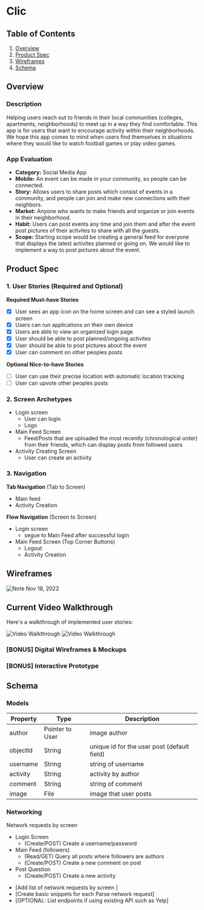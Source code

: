 # Clic

## Table of Contents
1. [Overview](#Overview)
1. [Product Spec](#Product-Spec)
1. [Wireframes](#Wireframes)
2. [Schema](#Schema)


## Overview
### Description
Helping users reach out to friends in their local communities (colleges,  apartments, neighborhoods) to meet up in a way they find comfortable.
This app is for users that want to encourage activity within their neighborhoods. We hope this app comes to mind when users find themselves in situations where they would like to watch football games or play video games. 

### App Evaluation
- **Category:** Social Media App
- **Mobile:** An event can be made in your community, so people can be connected.
- **Story:** Allows users to share posts which consist of events in a community, and people can join and make new connections with their neighbors.
- **Market:** Anyone who wants to make friends and organize or join events in their neighborhood. 
- **Habit:** Users can post events any time and join them and after the event post pictures of their activites to share with all the guests. 
- **Scope:** Starting scope would be creating a general feed for everyone that displays the latest activites planned or going on. We would like to implement a way to post pictures about the event. 


## Product Spec

### 1. User Stories (Required and Optional)

**Required Must-have Stories**

* [x] User sees an app icon on the home screen and can see a styled launch screen
* [x] Users can run applications on their own device
* [x] Users are able to view an organized login page
* [x] User should be able to post planned/ongoing activites
* [x] User should be able to post pictures about the event
* [x] User can comment on other peoples posts

**Optional Nice-to-have Stories**

* [ ] User can use their precise location with automatic location tracking
* [ ] User can upvote other peoples posts

### 2. Screen Archetypes

* Login screen
   * User can login
   * Logo
* Main Feed Screen
   * Feed/Posts that are uploaded the most recently (chronological order) from their friends, which can display posts from followed users
* Activity Creating Screen
    * User can create an activity

### 3. Navigation

**Tab Navigation** (Tab to Screen)

* Main feed
* Activity Creation

**Flow Navigation** (Screen to Screen)

* Login screen
   * segue to Main Feed after successful login
* Main Feed Screen (Top Corner Buttons)
   * Logout
   * Activity Creation


## Wireframes

![Note Nov 18, 2022](https://user-images.githubusercontent.com/108974230/202836161-5d202340-79e1-4838-a209-bbadd0f090f2.png)


## Current Video Walkthrough

Here's a walkthrough of implemented user stories:

<img src='http://g.recordit.co/7Jws9s6I9Q.gif' title='Video Walkthrough' width='' alt='Video Walkthrough' />
<img src='http://g.recordit.co/s69Hxa17Yy.gif' title='Video Walkthrough' width='' alt='Video Walkthrough' />

### [BONUS] Digital Wireframes & Mockups

### [BONUS] Interactive Prototype

## Schema 
### Models
| Property      | Type     | Description |
| ------------- | -------- | ------------|
| author        | Pointer to User| image author |
| objectId      | String   | unique id for the user post (default field) |
| username      | String   | string of username
| activity      | String   | activity by author |
| comment       | String   | string of comment |
| image         | File     | image that user posts |

### Networking
Network requests by screen
* Login Screen
    * (Create/POST) Create a username/password
* Main Feed (followers)
    * (Read/GET) Query all posts where followers are authors 
    * (Create/POST) Create a new comment on post
* Post Question
    * (Create/POST) Create a new activity

- [Add list of network requests by screen ]
- [Create basic snippets for each Parse network request]
- [OPTIONAL: List endpoints if using existing API such as Yelp]
